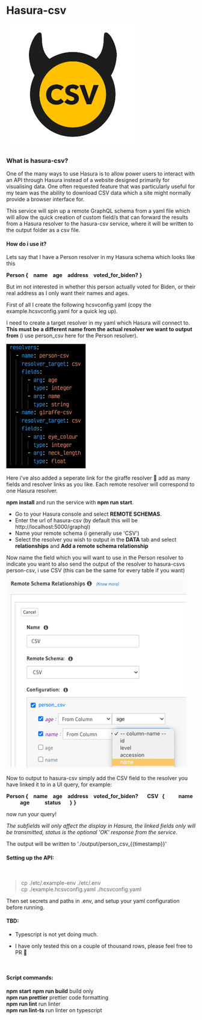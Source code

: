 # Hasura-csv
![Logo](logo.png)

### What is hasura-csv?

One of the many ways to use Hasura is to allow power users to interact with an API through Hasura instead of a website designed primarily for visualising data. One often requested feature that was particularly useful for my team was the ability to download CSV data which a site might normally provide a browser interface for.

This service will spin up a remote GraphQL schema from a yaml file which will allow the quick creation of custom field/s that can forward the results from a Hasura resolver to the hasura-csv service, where it will be written to the output folder as a csv file.

#### How do i use it?

Lets say that I have a Person resolver in my Hasura schema which looks like this

**Person {**
**&nbsp;&nbsp;&nbsp;name**
**&nbsp;&nbsp;&nbsp;age**
**&nbsp;&nbsp;&nbsp;address**
**&nbsp;&nbsp;&nbsp;voted_for_biden?**
**}**

But im not interested in whether this person actually voted for Biden, or their real address as I only want their names and ages.

First of all I create the following hcsvconfig.yaml (copy the example.hcsvconfig.yaml for a quick leg up). 

I need to create a target resolver in my yaml which Hasura will connect to. **This must be a different name from the actual resolver we want to output from** (i use person_csv here for the Person resolver).

![YamlScreenshot](yamlScreenshot.png)

Here i've also added a seperate link for the giraffe resolver 🦒 add as many fields and resolver links as you like. Each remote resolver will correspond to one Hasura resolver.

**npm install** and run the service with **npm run start**.

- Go to your Hasura console and select **REMOTE SCHEMAS**. 
- Enter the url of hasura-csv (by default this will be http://localhost:5000/graphql)
- Name your remote schema (i generally use 'CSV')
- Select the resolver you wish to output in the **DATA** tab and select **relationships** and **Add a remote schema relationship**

Now name the field which you will want to use in the Person resolver to indicate you want to also send the output of the resolver to hasura-csvs person-csv, i use CSV (this can be the same for every table if you want)   

![Screenshot](screenshot.png)

Now to output to hasura-csv simply add the CSV field to the resolver you have linked it to in a UI query, for example:

**Person {**
**&nbsp;&nbsp;&nbsp;name**
**&nbsp;&nbsp;&nbsp;age**
**&nbsp;&nbsp;&nbsp;address**
**&nbsp;&nbsp;&nbsp;voted_for_biden?**
**&nbsp;&nbsp;&nbsp;&nbsp;&nbsp;&nbsp;CSV&nbsp;&nbsp;&nbsp;{**
**&nbsp;&nbsp;&nbsp;&nbsp;&nbsp;&nbsp;&nbsp;&nbsp;&nbsp;&nbsp;name**
**&nbsp;&nbsp;&nbsp;&nbsp;&nbsp;&nbsp;&nbsp;&nbsp;&nbsp;&nbsp;&nbsp;age**
**&nbsp;&nbsp;&nbsp;&nbsp;&nbsp;&nbsp;&nbsp;&nbsp;&nbsp;&nbsp;&nbsp;status**
**&nbsp;&nbsp;&nbsp;&nbsp;&nbsp;&nbsp;}**
**}**

now run your query!

*The subfields will only affect the display in Hasura, the linked fields only will be transmitted, status is the optional 'OK' response from the service.*

The output will be written to './output/person_csv_{{timestamp}}'


#### Setting up the API:   
<br>

>cp ./etc/.example-env ./etc/.env   
>cp ./example.hcsvconfig.yaml ./hcsvconfig.yaml

Then set secrets and paths in .env, and setup your yaml configuration before running.   

#### TBD:
  

- Typescript is not yet doing much. 


- I have only tested this on a couple of thousand rows, please feel free to PR :pray:
<br>

#### Script commands:

**npm start**
**npm run build** build only   
**npm run prettier** prettier code formatting   
**npm run lint** run linter   
**npm run lint-ts** run linter on typescript   
